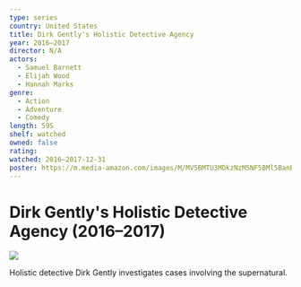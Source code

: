 ```yaml
---
type: series
country: United States
title: Dirk Gently's Holistic Detective Agency
year: 2016–2017
director: N/A
actors:
  - Samuel Barnett
  - Elijah Wood
  - Hannah Marks
genre:
  - Action
  - Adventure
  - Comedy
length: 59S
shelf: watched
owned: false
rating:
watched: 2016–2017-12-31
poster: https://m.media-amazon.com/images/M/MV5BMTU3MDkzNzM5NF5BMl5BanBnXkFtZTgwMzEyNTgyMDI@._V1_SX300.jpg
---
```


# Dirk Gently's Holistic Detective Agency (2016–2017)

![](https://m.media-amazon.com/images/M/MV5BMTU3MDkzNzM5NF5BMl5BanBnXkFtZTgwMzEyNTgyMDI@._V1_SX300.jpg)

Holistic detective Dirk Gently investigates cases involving the supernatural.